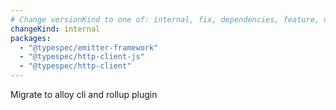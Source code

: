 ```yaml
---
# Change versionKind to one of: internal, fix, dependencies, feature, deprecation, breaking
changeKind: internal
packages:
  - "@typespec/emitter-framework"
  - "@typespec/http-client-js"
  - "@typespec/http-client"
---
```


Migrate to alloy cli and rollup plugin
